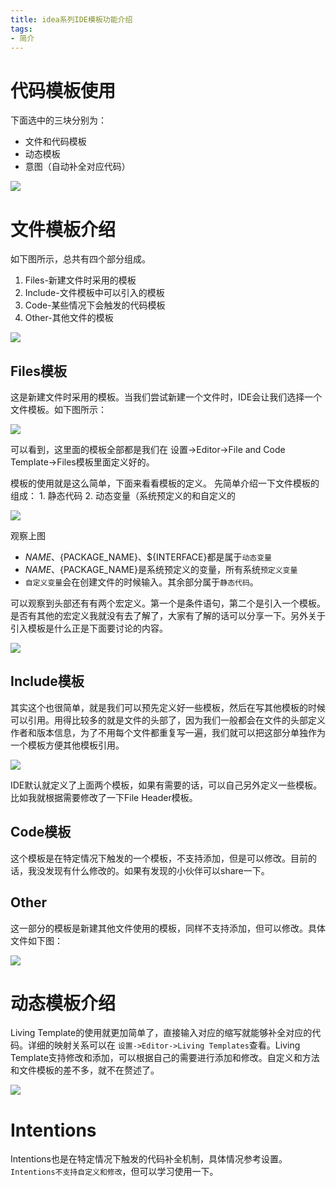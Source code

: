 ```yaml
---
title: idea系列IDE模板功能介绍
tags:
- 简介
---
```


# 代码模板使用

下面选中的三块分别为：
* 文件和代码模板
* 动态模板
* 意图（自动补全对应代码）

![](/img/templatelocation.png)

# 文件模板介绍

如下图所示，总共有四个部分组成。
1.  Files-新建文件时采用的模板
2. Include-文件模板中可以引入的模板
3.  Code-某些情况下会触发的代码模板
4.  Other-其他文件的模板

![](/img/filetemplate.png)

## Files模板
这是新建文件时采用的模板。当我们尝试新建一个文件时，IDE会让我们选择一个文件模板。如下图所示：

![](/img/3.png)

可以看到，这里面的模板全部都是我们在 设置->Editor->File and Code Template->Files模板里面定义好的。

模板的使用就是这么简单，下面来看看模板的定义。
先简单介绍一下文件模板的组成：
	1. 静态代码 
	2. 动态变量（系统预定义的和自定义的

![](/img/7.png)

观察上图
* ${NAME}、${PACKAGE_NAME}、${INTERFACE}都是属于`动态变量`
* ${NAME}、${PACKAGE_NAME}是系统预定义的变量，所有系统`预定义变量`
* `自定义变量`会在创建文件的时候输入。其余部分属于`静态代码`。

可以观察到头部还有有两个宏定义。第一个是条件语句，第二个是引入一个模板。是否有其他的宏定义我就没有去了解了，大家有了解的话可以分享一下。另外关于引入模板是什么正是下面要讨论的内容。

![](/img/8.png)

## Include模板

其实这个也很简单，就是我们可以预先定义好一些模板，然后在写其他模板的时候可以引用。用得比较多的就是文件的头部了，因为我们一般都会在文件的头部定义作者和版本信息，为了不用每个文件都重复写一遍，我们就可以把这部分单独作为一个模板方便其他模板引用。

![](/img/9.png)

IDE默认就定义了上面两个模板，如果有需要的话，可以自己另外定义一些模板。比如我就根据需要修改了一下File Header模板。

## Code模板

这个模板是在特定情况下触发的一个模板，不支持添加，但是可以修改。目前的话，我没发现有什么修改的。如果有发现的小伙伴可以share一下。

## Other

这一部分的模板是新建其他文件使用的模板，同样不支持添加，但可以修改。具体文件如下图：

![](/img/10.png)

# 动态模板介绍
Living Template的使用就更加简单了，直接输入对应的缩写就能够补全对应的代码。详细的映射关系可以在 `设置->Editor->Living Templates`查看。Living Template支持修改和添加，可以根据自己的需要进行添加和修改。自定义和方法和文件模板的差不多，就不在赘述了。

![](/img/11.png)

# Intentions
Intentions也是在特定情况下触发的代码补全机制，具体情况参考设置。`Intentions不支持自定义和修改`，但可以学习使用一下。